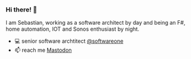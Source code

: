 ### Hi there! 👋

I am Sebastian, working as a software architect by day and being an F#, home automation, IOT and Sonos enthusiast by night.

- 💻 senior software archtitect <a href="https://www.softwareone.com">@softwareone</a> 
- 📫 reach me <a rel="me" href="https://techhub.social/@brase">Mastodon</a>

<!--
**brase/brase** is a ✨ _special_ ✨ repository because its `README.md` (this file) appears on your GitHub profile.

Here are some ideas to get you started:


- 🌱 I’m currently learning ...
- 👯 I’m looking to collaborate on ...
- 🤔 I’m looking for help with ...
- 💬 Ask me about ...
- 📫 How to reach me: ...
- 😄 Pronouns: ...
- ⚡ Fun fact: ...
-->
